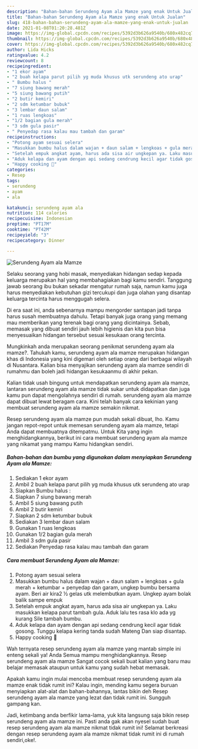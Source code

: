 ```yaml
---
description: "Bahan-bahan Serundeng Ayam ala Mamze yang enak Untuk Jualan"
title: "Bahan-bahan Serundeng Ayam ala Mamze yang enak Untuk Jualan"
slug: 418-bahan-bahan-serundeng-ayam-ala-mamze-yang-enak-untuk-jualan
date: 2021-01-08T01:20:28.481Z
image: https://img-global.cpcdn.com/recipes/5392d3b626a9540b/680x482cq70/serundeng-ayam-ala-mamze-foto-resep-utama.jpg
thumbnail: https://img-global.cpcdn.com/recipes/5392d3b626a9540b/680x482cq70/serundeng-ayam-ala-mamze-foto-resep-utama.jpg
cover: https://img-global.cpcdn.com/recipes/5392d3b626a9540b/680x482cq70/serundeng-ayam-ala-mamze-foto-resep-utama.jpg
author: Lida Hicks
ratingvalue: 4.2
reviewcount: 8
recipeingredient:
- "1 ekor ayam"
- "2 buah kelapa parut pilih yg muda khusus utk serundeng ato urap"
- " Bumbu halus "
- "7 siung bawang merah"
- "5 siung bawang putih"
- "2 butir kemiri"
- "2 sdm ketumbar bubuk"
- "3 lembar daun salam"
- "1 ruas lengkoas"
- "1/2 bagian gula merah"
- "3 sdm gula pasir"
- " Penyedap rasa kalau mau tambah dan garam"
recipeinstructions:
- "Potong ayam sesuai selera"
- "Masukkan bumbu halus dalam wajan + daun salam + lengkoas + gula merah + ketumbar + penyedap dan garam, ungkep bumbu bersama ayam. Beri air kira2 ½ gelas utk melembutkan ayam. Ungkep ayam bolak balik sampe empuk"
- "Setelah empuk angkat ayam, harus ada sisa air ungkepan ya. Laku masukkan kelapa parut tambah gula. Aduk lalu tes rasa klo ada yg kurang Sile tambah bumbu."
- "Aduk kelapa dan ayam dengan api sedang cendrung kecil agar tidak gosong. Tunggu kelapa kering tanda sudah Mateng Dan siap disantap."
- "Happy cooking 🤗"
categories:
- Resep
tags:
- serundeng
- ayam
- ala

katakunci: serundeng ayam ala 
nutrition: 114 calories
recipecuisine: Indonesian
preptime: "PT17M"
cooktime: "PT42M"
recipeyield: "3"
recipecategory: Dinner

---
```



![Serundeng Ayam ala Mamze](https://img-global.cpcdn.com/recipes/5392d3b626a9540b/680x482cq70/serundeng-ayam-ala-mamze-foto-resep-utama.jpg)

Selaku seorang yang hobi masak, menyediakan hidangan sedap kepada keluarga merupakan hal yang membahagiakan bagi kamu sendiri. Tanggung jawab seorang ibu bukan sekadar mengatur rumah saja, namun kamu juga harus menyediakan kebutuhan gizi tercukupi dan juga olahan yang disantap keluarga tercinta harus menggugah selera.

Di era  saat ini, anda sebenarnya mampu mengorder santapan jadi tanpa harus susah membuatnya dahulu. Tetapi banyak juga orang yang memang mau memberikan yang terenak bagi orang yang dicintainya. Sebab, memasak yang dibuat sendiri jauh lebih higienis dan kita pun bisa menyesuaikan hidangan tersebut sesuai kesukaan orang tercinta. 



Mungkinkah anda merupakan seorang penikmat serundeng ayam ala mamze?. Tahukah kamu, serundeng ayam ala mamze merupakan hidangan khas di Indonesia yang kini digemari oleh setiap orang dari berbagai wilayah di Nusantara. Kalian bisa menyajikan serundeng ayam ala mamze sendiri di rumahmu dan boleh jadi hidangan kesukaanmu di akhir pekan.

Kalian tidak usah bingung untuk mendapatkan serundeng ayam ala mamze, lantaran serundeng ayam ala mamze tidak sukar untuk didapatkan dan juga kamu pun dapat mengolahnya sendiri di rumah. serundeng ayam ala mamze dapat dibuat lewat beragam cara. Kini telah banyak cara kekinian yang membuat serundeng ayam ala mamze semakin nikmat.

Resep serundeng ayam ala mamze pun mudah sekali dibuat, lho. Kamu jangan repot-repot untuk memesan serundeng ayam ala mamze, tetapi Anda dapat membuatnya ditempatmu. Untuk Kita yang ingin menghidangkannya, berikut ini cara membuat serundeng ayam ala mamze yang nikamat yang mampu Kamu hidangkan sendiri.

<!--inarticleads1-->

##### Bahan-bahan dan bumbu yang digunakan dalam menyiapkan Serundeng Ayam ala Mamze:

1. Sediakan 1 ekor ayam
1. Ambil 2 buah kelapa parut pilih yg muda khusus utk serundeng ato urap
1. Siapkan  Bumbu halus :
1. Siapkan 7 siung bawang merah
1. Ambil 5 siung bawang putih
1. Ambil 2 butir kemiri
1. Siapkan 2 sdm ketumbar bubuk
1. Sediakan 3 lembar daun salam
1. Gunakan 1 ruas lengkoas
1. Gunakan 1/2 bagian gula merah
1. Ambil 3 sdm gula pasir
1. Sediakan  Penyedap rasa kalau mau tambah dan garam




<!--inarticleads2-->

##### Cara membuat Serundeng Ayam ala Mamze:

1. Potong ayam sesuai selera
1. Masukkan bumbu halus dalam wajan + daun salam + lengkoas + gula merah + ketumbar + penyedap dan garam, ungkep bumbu bersama ayam. Beri air kira2 ½ gelas utk melembutkan ayam. Ungkep ayam bolak balik sampe empuk
1. Setelah empuk angkat ayam, harus ada sisa air ungkepan ya. Laku masukkan kelapa parut tambah gula. Aduk lalu tes rasa klo ada yg kurang Sile tambah bumbu.
1. Aduk kelapa dan ayam dengan api sedang cendrung kecil agar tidak gosong. Tunggu kelapa kering tanda sudah Mateng Dan siap disantap.
1. Happy cooking 🤗




Wah ternyata resep serundeng ayam ala mamze yang mantab simple ini enteng sekali ya! Anda Semua mampu menghidangkannya. Resep serundeng ayam ala mamze Sangat cocok sekali buat kalian yang baru mau belajar memasak ataupun untuk kamu yang sudah hebat memasak.

Apakah kamu ingin mulai mencoba membuat resep serundeng ayam ala mamze enak tidak rumit ini? Kalau ingin, mending kamu segera buruan menyiapkan alat-alat dan bahan-bahannya, lantas bikin deh Resep serundeng ayam ala mamze yang lezat dan tidak rumit ini. Sungguh gampang kan. 

Jadi, ketimbang anda berfikir lama-lama, yuk kita langsung saja bikin resep serundeng ayam ala mamze ini. Pasti anda gak akan nyesel sudah buat resep serundeng ayam ala mamze nikmat tidak rumit ini! Selamat berkreasi dengan resep serundeng ayam ala mamze nikmat tidak rumit ini di rumah sendiri,oke!.

